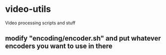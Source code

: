 # video-utils
Video processing scripts and stuff

## modify "encoding/encoder.sh" and put whatever encoders you want to use in there
